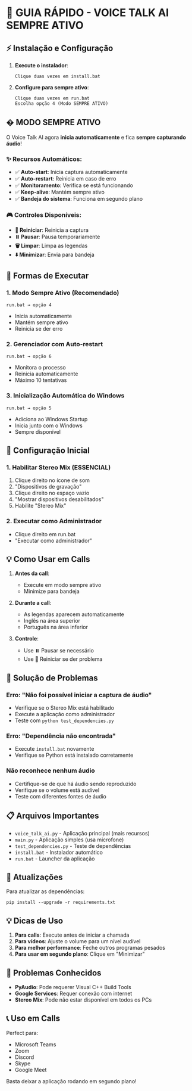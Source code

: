 # 🎯 GUIA RÁPIDO - VOICE TALK AI SEMPRE ATIVO

## ⚡ Instalação e Configuração

1. **Execute o instalador**:
   ```
   Clique duas vezes em install.bat
   ```

2. **Configure para sempre ativo**:
   ```
   Clique duas vezes em run.bat
   Escolha opção 4 (Modo SEMPRE ATIVO)
   ```

## � MODO SEMPRE ATIVO

O Voice Talk AI agora **inicia automaticamente** e fica **sempre capturando áudio**!

### ✨ Recursos Automáticos:
- ✅ **Auto-start**: Inicia captura automaticamente
- ✅ **Auto-restart**: Reinicia em caso de erro
- ✅ **Monitoramento**: Verifica se está funcionando
- ✅ **Keep-alive**: Mantém sempre ativo
- ✅ **Bandeja do sistema**: Funciona em segundo plano

### 🎮 Controles Disponíveis:
- **🔄 Reiniciar**: Reinicia a captura
- **⏸️ Pausar**: Pausa temporariamente
- **🗑️ Limpar**: Limpa as legendas
- **⬇️ Minimizar**: Envia para bandeja

## 🚀 Formas de Executar

### 1. Modo Sempre Ativo (Recomendado)
```
run.bat → opção 4
```
- Inicia automaticamente
- Mantém sempre ativo
- Reinicia se der erro

### 2. Gerenciador com Auto-restart
```
run.bat → opção 6
```
- Monitora o processo
- Reinicia automaticamente
- Máximo 10 tentativas

### 3. Inicialização Automática do Windows
```
run.bat → opção 5
```
- Adiciona ao Windows Startup
- Inicia junto com o Windows
- Sempre disponível

## 🔧 Configuração Inicial

### 1. Habilitar Stereo Mix (ESSENCIAL)
1. Clique direito no ícone de som
2. "Dispositivos de gravação"
3. Clique direito no espaço vazio
4. "Mostrar dispositivos desabilitados"
5. Habilite "Stereo Mix"

### 2. Executar como Administrador
- Clique direito em run.bat
- "Executar como administrador"

## 💡 Como Usar em Calls

1. **Antes da call**:
   - Execute em modo sempre ativo
   - Minimize para bandeja

2. **Durante a call**:
   - As legendas aparecem automaticamente
   - Inglês na área superior
   - Português na área inferior

3. **Controle**:
   - Use ⏸️ Pausar se necessário
   - Use 🔄 Reiniciar se der problema

## 🔧 Solução de Problemas

### Erro: "Não foi possível iniciar a captura de áudio"
- Verifique se o Stereo Mix está habilitado
- Execute a aplicação como administrador
- Teste com `python test_dependencies.py`

### Erro: "Dependência não encontrada"
- Execute `install.bat` novamente
- Verifique se Python está instalado corretamente

### Não reconhece nenhum áudio
- Certifique-se de que há áudio sendo reproduzido
- Verifique se o volume está audível
- Teste com diferentes fontes de áudio

## 📋 Arquivos Importantes

- `voice_talk_ai.py` - Aplicação principal (mais recursos)
- `main.py` - Aplicação simples (usa microfone)
- `test_dependencies.py` - Teste de dependências
- `install.bat` - Instalador automático
- `run.bat` - Launcher da aplicação

## 🔄 Atualizações

Para atualizar as dependências:
```
pip install --upgrade -r requirements.txt
```

## 💡 Dicas de Uso

1. **Para calls**: Execute antes de iniciar a chamada
2. **Para vídeos**: Ajuste o volume para um nível audível
3. **Para melhor performance**: Feche outros programas pesados
4. **Para usar em segundo plano**: Clique em "Minimizar"

## 🚨 Problemas Conhecidos

- **PyAudio**: Pode requerer Visual C++ Build Tools
- **Google Services**: Requer conexão com internet
- **Stereo Mix**: Pode não estar disponível em todos os PCs

## 📞 Uso em Calls

Perfect para:
- Microsoft Teams
- Zoom
- Discord
- Skype
- Google Meet

Basta deixar a aplicação rodando em segundo plano!

